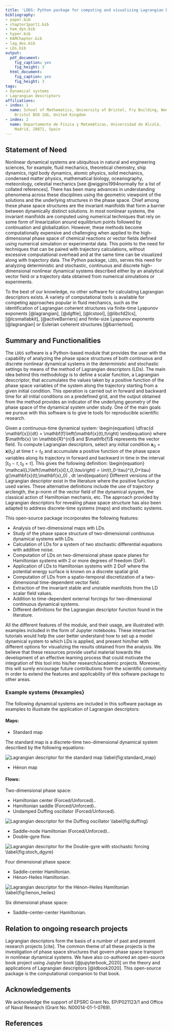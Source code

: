 ```yaml
---
title: 'LDDS: Python package for computing and visualizing Lagrangian Descriptors for Dynamical Systems'
bibliography: 
- paper.bib
- chapter1part1.bib
- ham_dyn.bib
- hyper.bib
- KAMChapter.bib
- lag_des.bib
- LDs.bib
output:
  pdf_document:
    fig_caption: yes
    fig_height: 3
  html_document:
    fig_caption: yes
    fig_height: 3
tags:
- Dynamical systems
- Lagrangian descriptors
affiliations:
- index: 1
  name: School of Mathematics, University of Bristol, Fry Building, Woodland Road,
    Bristol BS8 1UG, United Kingdom
- index: 2
  name: Departamento de Física y Matemáticas, Universidad de Alcalá,
    Madrid, 28871, Spain
---
```


## Statement of Need

Nonlinear dynamical systems are ubiquitous in natural and engineering sciences, for example, fluid mechanics, theoretical chemistry, ship dynamics, rigid body dynamics, atomic physics, solid mechanics, condensed matter physics, mathematical biology, oceanography, meteorology, celestial mechanics [see @wiggins1994normally for a list of collated references]. There has been many advances in understanding phenomena across these disciplines using the geometric viewpoint of the solutions and the underlying structures in the phase space. Chief among these phase space structures are the invariant manifolds that form a barrier between dynamically distinct solutions. In most nonlinear systems, the invariant manifolds are computed using numerical techniques that rely on some form of linearization around equilibrium points followed by continuation and globalization. However, these methods become computationally expensive and challenging when applied to the high-dimensional phase space of chemical reactions or vector fields defined using numerical simulation or experimental data. This points to the need for techniques that can be paired with trajectory calculations, without excessive computational overhead and at the same time can be visualized along with trajectory data. The Python package, `LDDS`, serves this need for analyzing deterministic and stochastic, continuous and discrete high-dimensional nonlinear dynamical systems described either by an analytical vector field or a trajectory data obtained from numerical simulations or experiments.

To the best of our knowledge, no other software for calculating Lagrangian descriptors exists. A variety of computational tools is available for competing approaches popular in fluid mechanics, such as the identification of Lagrangian coherent structures via finite-time Lyapunov exponents [@lagrangian], [@dgftle], [@lcstool], [@libcfd2lcs], [@lcsmatlabkit], [@activeBarriers] and finite-size Lyapunov exponents [@lagrangian] or Eulerian coherent structures [@barriertool].

## Summary and Functionalities

The `LDDS` software is a Python-based module that provides the user with the capability of analyzing the phase space structures of both continuous and discrete nonlinear dynamical systems in the deterministic and stochastic settings by means of the method of Lagrangian descriptors (LDs). The main idea behind this methodology is to define a scalar function, a Lagrangian desccriptor, that accumulates the values taken by a positive function of the phase space variables of the system along the trajectory starting from a given initial condition. This operation is carried out in forward and backward time for all initial conditions on a predefined grid, and the output obtained from the method provides an indicator of the underlying geometry of the phase space of the dynamical system under study. One of the main goals we pursue with this software is to give te tools for reproducible scientific research.

Given a continuous-time dynamical system:
\begin{equation}
\dfrac{d \mathbf{x}}{dt} = \mathbf{f}\left(\mathbf{x}(t),t\right)
\end{equation}
where $\mathfb{x} \in \mathbb{R}^{n}$ and $\mathfb{f}$ represents the vector field. To compute Lagrangian descriptors, select any initial condition $\mathbf{x}_0 = \mathbf{x}(t_0)$ at time $t = t_0$ and accumulate a positive function of the phase space variables along its trajectory in forward and backward in time in the interval $[t_0-\tau,t_0+\tau]$. This gives the following definition:
\begin{equation}
\mathcal{L}\left(\mathbf{x}_0,t_0,\tau\right) = \int_{t_0-\tau}^{t_0+\tau} g(\mathbf{x}(t);\mathbf{x}_0) \, dt
\end{equation}
Different versions of the Lagrangian descriptor exist in the literature where the positive function $g$ used varies. These alternative definitions include the use of trajectory arclength, the p-norm of the vector field of the dynamical sysyem, the classical action of Hamiltonian mechanis, etc. The approach provided by Lagrangian descriptors for revealing phase space structure has also been adapted to address discrete-time systems (maps) and stochastic systems.

This open-source package incorporates the following features:

* Analysis of two-dimensional maps wth LDs.
* Study of the phase space structure of two-dimensional continuous dynamical systems with LDs.
* Calculation of LDs for a system of two stochastic differential equations with additive noise.
* Computation of LDs on two-dimensional phase space planes for Hamiltonian systems with 2 or more degrees of freedom (DoF).
* Application of LDs to Hamiltonian systems with 2 DoF where the potential energy surface is known on a discrete spatial grid.
* Computation of LDs from a spatio-temporal discretization of a two-dimensional time-dependent vector field.
* Extraction of the invariant stable and unstable manifolds from the LD scalar field values.
* Addition to time-dependent external forcings for two-dimensional continuous dynamical systems.
* Different definitions for the Lagrangian descriptor function found in the literature.

All the different features of the module, and their usage, are illustrated with examples included in the form of Jupyter notebooks. These interactive tutorials would help the user better understand how to set up a model dynamical system to which LDs is applied, and present him/her with different options for visualizing the results obtained from the analysis. We believe that these resources provide useful material towards the development of an effective learning process that could motivate the integration of this tool into his/her research/academic projects. Moreover, this will surely encourage future contributions from the scientific community in order to extend the features and applicability of this software package to other areas. 

### Example systems {#examples}

The following dynamical systems are included in this software package as examples to illustrate the application of Lagrangian descriptors:

#### Maps:

* Standard map 

The standard map is a discrete-time two-dimensional dynamical system described by the following equations:


![Lagrangian descriptor for the standard map \label{fig:standard_map}](stdMap.png)


* Hénon map

#### Flows:

Two-dimensional phase space:

* Hamiltonian center (Forced/Unforced)..
* Hamiltonian saddle (Forced/Unforced)..
* Undamped Duffing oscillator (Forced/Unforced).

![Lagrangian descriptor for the Duffing oscillator \label{fig:duffing}](duffing.png)

* Saddle-node Hamiltonian (Forced/Unforced)..
* Double-gyre flow.

![Lagrangian descriptor for the Double-gyre with stochastic forcing \label{fig:stoch_dgyre}](stoch_dgyre.png)

Four dimensional phase space:

* Saddle-center Hamiltonian.
* Hénon-Heiles Hamiltonian.

![Lagrangian descriptor for the Hénon-Heiles Hamiltonian \label{fig:henon_heiles}](henonheiles.png)

Six dimensional phase space:

* Saddle-center-center Hamiltonian.



## Relation to ongoing research projects

Lagrangian descriptors form the basis of a number of past and present research projects [cite]. The common theme of all these projects is the investigation of phase space structures that govern phase space transport in nonlinear dynamical systems. We have also co-authored an open-source book project using Jupyter book [@jupyterbook_2020] on the theory and applications of Lagrangian descriptors [@ldbook2020]. This open-source package is the computational companion to that book.

## Acknowledgements

We acknowledge the support of EPSRC Grant No. EP/P021123/1 and Office of Naval Research (Grant No. N00014-01-1-0769). 


## References

